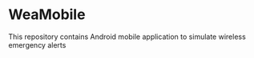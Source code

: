 # WeaMobile
This repository contains Android mobile application to simulate wireless emergency alerts
